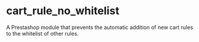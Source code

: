 # cart_rule_no_whitelist
A Prestashop module that prevents the automatic addition of new cart rules to the whitelist of other rules.
